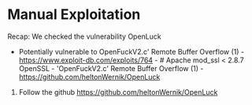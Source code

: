 
# Manual Exploitation

Recap: We checked the vulnerability OpenLuck

- Potentially vulnerable to OpenFuckV2.c' Remote Buffer Overflow (1)
		- https://www.exploit-db.com/exploits/764 - # Apache mod_ssl < 2.8.7 OpenSSL - 'OpenFuckV2.c' Remote Buffer Overflow (1)
		- https://github.com/heltonWernik/OpenLuck

1. Follow the github https://github.com/heltonWernik/OpenLuck




